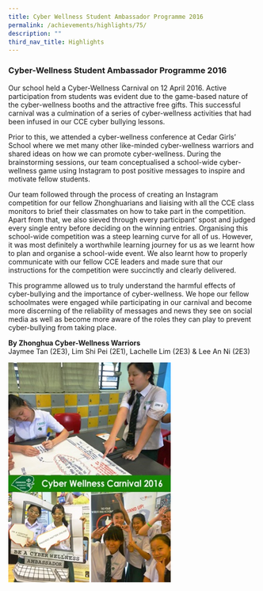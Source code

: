 ```yaml
---
title: Cyber Wellness Student Ambassador Programme 2016
permalink: /achievements/highlights/75/
description: ""
third_nav_title: Highlights
---
```

### **Cyber-Wellness Student Ambassador Programme 2016**
Our school held a Cyber-Wellness Carnival on 12 April 2016. Active participation from students was evident due to the game-based nature of the cyber-wellness booths and the attractive free gifts. This successful carnival was a culmination of a series of cyber-wellness activities that had been infused in our CCE cyber bullying lessons.

Prior to this, we attended a cyber-wellness conference at Cedar Girls’ School where we met many other like-minded cyber-wellness warriors and shared ideas on how we can promote cyber-wellness. During the brainstorming sessions, our team conceptualised a school-wide cyber-wellness game using Instagram to post positive messages to inspire and motivate fellow students.

Our team followed through the process of creating an Instagram competition for our fellow Zhonghuarians and liaising with all the CCE class monitors to brief their classmates on how to take part in the competition. Apart from that, we also sieved through every participant’ spost and judged every single entry before deciding on the winning entries. Organising this school-wide competition was a steep learning curve for all of us. However, it was most definitely a worthwhile learning journey for us as we learnt how to plan and organise a school-wide event. We also learnt how to properly communicate with our fellow CCE leaders and made sure that our instructions for the competition were succinctly and clearly delivered.

This programme allowed us to truly understand the harmful effects of cyber-bullying and the importance of cyber-wellness. We hope our fellow schoolmates were engaged while participating in our carnival and become more discerning of the reliability of messages and news they see on social media as well as become more aware of the roles they can play to prevent cyber-bullying from taking place.

**By Zhonghua Cyber-Wellness Warriors**<br>
Jaymee Tan (2E3), Lim Shi Pei (2E1), Lachelle Lim (2E3) & Lee An Ni (2E3)

<img src="/images/cyberwellness%20carnival.jpg" style="width:65%">